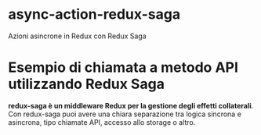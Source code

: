 # async-action-redux-saga
Azioni asincrone in Redux con Redux Saga
# Esempio di chiamata a metodo API utilizzando Redux Saga

**redux-saga è un middleware Redux per la gestione degli effetti collaterali**. 
Con redux-saga puoi avere una chiara separazione tra logica sincrona e asincrona, 
tipo chiamate API, accesso allo storage o altro.